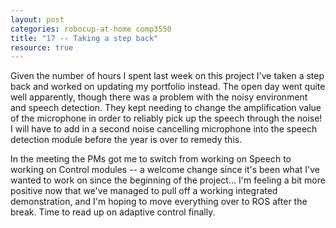 ```yaml
---
layout: post
categories: robocup-at-home comp3550
title: "17 -- Taking a step back" 
resource: true
---
```


Given the number of hours I spent last week on this project I've taken a step back and worked on updating my portfolio instead.  The open day went quite well apparently, though there was a problem with the noisy environment and speech detection.  They kept needing to change the amplification value of the microphone in order to reliably pick up the speech through the noise! I will have to add in a second noise cancelling microphone into the speech detection module before the year is over to remedy this.

In the meeting the PMs got me to switch from working on Speech to working on Control modules -- a welcome change since it's been what I've wanted to work on since the beginning of the project...  I'm feeling a bit more positive now that we've managed to pull off a working integrated demonstration, and I'm hoping to move everything over to ROS after the break.  Time to read up on adaptive control finally.
